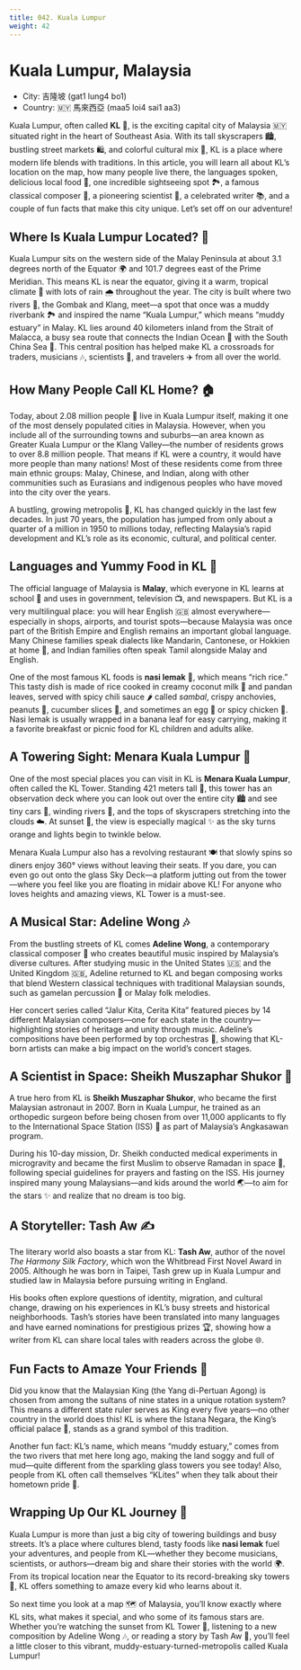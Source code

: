```yaml
---
title: 042. Kuala Lumpur
weight: 42
---
```


# Kuala Lumpur, Malaysia

- City: 吉隆坡 (gat1 lung4 bo1)
- Country: 🇲🇾 馬來西亞 (maa5 loi4 sai1 aa3)

Kuala Lumpur, often called **KL** 🌆, is the exciting capital city of Malaysia 🇲🇾 situated right in the heart of Southeast Asia. With its tall skyscrapers 🏙️, bustling street markets 🛍️, and colorful cultural mix 🎨, KL is a place where modern life blends with traditions. In this article, you will learn all about KL’s location on the map, how many people live there, the languages spoken, delicious local food 🍛, one incredible sightseeing spot 🏞️, a famous classical composer 🎵, a pioneering scientist 🚀, a celebrated writer 📚, and a couple of fun facts that make this city unique. Let’s set off on our adventure!

## Where Is Kuala Lumpur Located? 📍

Kuala Lumpur sits on the western side of the Malay Peninsula at about 3.1 degrees north of the Equator 🌍 and 101.7 degrees east of the Prime Meridian. This means KL is near the equator, giving it a warm, tropical climate 🌴 with lots of rain 🌧️ throughout the year. The city is built where two rivers 🌊, the Gombak and Klang, meet—a spot that once was a muddy riverbank 🏞️ and inspired the name “Kuala Lumpur,” which means “muddy estuary” in Malay. KL lies around 40 kilometers inland from the Strait of Malacca, a busy sea route that connects the Indian Ocean 🌊 with the South China Sea 🌊. This central position has helped make KL a crossroads for traders, musicians 🎶, scientists 🚀, and travelers ✈️ from all over the world.

## How Many People Call KL Home? 🏠

Today, about 2.08 million people 👥 live in Kuala Lumpur itself, making it one of the most densely populated cities in Malaysia. However, when you include all of the surrounding towns and suburbs—an area known as Greater Kuala Lumpur or the Klang Valley—the number of residents grows to over 8.8 million people. That means if KL were a country, it would have more people than many nations! Most of these residents come from three main ethnic groups: Malay, Chinese, and Indian, along with other communities such as Eurasians and indigenous peoples who have moved into the city over the years.

A bustling, growing metropolis 🌆, KL has changed quickly in the last few decades. In just 70 years, the population has jumped from only about a quarter of a million in 1950 to millions today, reflecting Malaysia’s rapid development and KL’s role as its economic, cultural, and political center.

## Languages and Yummy Food in KL 🍜

The official language of Malaysia is **Malay**, which everyone in KL learns at school 🏫 and uses in government, television 📺, and newspapers. But KL is a very multilingual place: you will hear English 🇬🇧 almost everywhere—especially in shops, airports, and tourist spots—because Malaysia was once part of the British Empire and English remains an important global language. Many Chinese families speak dialects like Mandarin, Cantonese, or Hokkien at home 🏡, and Indian families often speak Tamil alongside Malay and English.

One of the most famous KL foods is **nasi lemak** 🍚, which means “rich rice.” This tasty dish is made of rice cooked in creamy coconut milk 🥥 and pandan leaves, served with spicy chili sauce 🌶️ called *sambal*, crispy anchovies, peanuts 🥜, cucumber slices 🥒, and sometimes an egg 🥚 or spicy chicken 🍗. Nasi lemak is usually wrapped in a banana leaf for easy carrying, making it a favorite breakfast or picnic food for KL children and adults alike.

## A Towering Sight: Menara Kuala Lumpur 🗼

One of the most special places you can visit in KL is **Menara Kuala Lumpur**, often called the KL Tower. Standing 421 meters tall 📏, this tower has an observation deck where you can look out over the entire city 🏙️ and see tiny cars 🚗, winding rivers 🌊, and the tops of skyscrapers stretching into the clouds ☁️. At sunset 🌅, the view is especially magical ✨ as the sky turns orange and lights begin to twinkle below.

Menara Kuala Lumpur also has a revolving restaurant 🍽️ that slowly spins so diners enjoy 360° views without leaving their seats. If you dare, you can even go out onto the glass Sky Deck—a platform jutting out from the tower—where you feel like you are floating in midair above KL! For anyone who loves heights and amazing views, KL Tower is a must-see.

## A Musical Star: Adeline Wong 🎶

From the bustling streets of KL comes **Adeline Wong**, a contemporary classical composer 🎼 who creates beautiful music inspired by Malaysia’s diverse cultures. After studying music in the United States 🇺🇸 and the United Kingdom 🇬🇧, Adeline returned to KL and began composing works that blend Western classical techniques with traditional Malaysian sounds, such as gamelan percussion 🥁 or Malay folk melodies.

Her concert series called “Jalur Kita, Cerita Kita” featured pieces by 14 different Malaysian composers—one for each state in the country—highlighting stories of heritage and unity through music. Adeline’s compositions have been performed by top orchestras 🎻, showing that KL-born artists can make a big impact on the world’s concert stages.

## A Scientist in Space: Sheikh Muszaphar Shukor 🚀

A true hero from KL is **Sheikh Muszaphar Shukor**, who became the first Malaysian astronaut in 2007. Born in Kuala Lumpur, he trained as an orthopedic surgeon before being chosen from over 11,000 applicants to fly to the International Space Station (ISS) 🌌 as part of Malaysia’s Angkasawan program.

During his 10-day mission, Dr. Sheikh conducted medical experiments in microgravity and became the first Muslim to observe Ramadan in space 🌙, following special guidelines for prayers and fasting on the ISS. His journey inspired many young Malaysians—and kids around the world 🌏—to aim for the stars ✨ and realize that no dream is too big.

## A Storyteller: Tash Aw ✍️

The literary world also boasts a star from KL: **Tash Aw**, author of the novel *The Harmony Silk Factory*, which won the Whitbread First Novel Award in 2005. Although he was born in Taipei, Tash grew up in Kuala Lumpur and studied law in Malaysia before pursuing writing in England.

His books often explore questions of identity, migration, and cultural change, drawing on his experiences in KL’s busy streets and historical neighborhoods. Tash’s stories have been translated into many languages and have earned nominations for prestigious prizes 🏆, showing how a writer from KL can share local tales with readers across the globe 🌐.

## Fun Facts to Amaze Your Friends 🎉

Did you know that the Malaysian King (the Yang di-Pertuan Agong) is chosen from among the sultans of nine states in a unique rotation system? This means a different state ruler serves as King every five years—no other country in the world does this! KL is where the Istana Negara, the King’s official palace 🏰, stands as a grand symbol of this tradition.

Another fun fact: KL’s name, which means “muddy estuary,” comes from the two rivers that met here long ago, making the land soggy and full of mud—quite different from the sparkling glass towers you see today! Also, people from KL often call themselves “KLites” when they talk about their hometown pride 👥.

## Wrapping Up Our KL Journey 🎒

Kuala Lumpur is more than just a big city of towering buildings and busy streets. It’s a place where cultures blend, tasty foods like **nasi lemak** fuel your adventures, and people from KL—whether they become musicians, scientists, or authors—dream big and share their stories with the world 🌍. From its tropical location near the Equator to its record-breaking sky towers 🏢, KL offers something to amaze every kid who learns about it.

So next time you look at a map 🗺️ of Malaysia, you’ll know exactly where KL sits, what makes it special, and who some of its famous stars are. Whether you’re watching the sunset from KL Tower 🗼, listening to a new composition by Adeline Wong 🎶, or reading a story by Tash Aw 📖, you’ll feel a little closer to this vibrant, muddy-estuary-turned-metropolis called Kuala Lumpur!